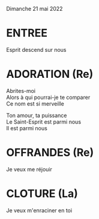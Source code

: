 Dimanche 21 mai 2022  

# ENTREE
Esprit descend sur nous

# ADORATION (Re)
Abrites-moi  
Alors à qui pourrai-je te comparer  
Ce nom est si merveille  

Ton amour, ta puissance  
Le Saint-Esprit est parmi nous  
Il est parmi nous  

# OFFRANDES (Re)
Je veux me réjouir     

# CLOTURE (La)
Je veux m'enraciner en toi  

